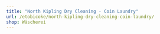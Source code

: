 ```yaml
---
title: "North Kipling Dry Cleaning - Coin Laundry"
url: /etobicoke/north-kipling-dry-cleaning-coin-laundry/
shop: Wäscherei
---
```

